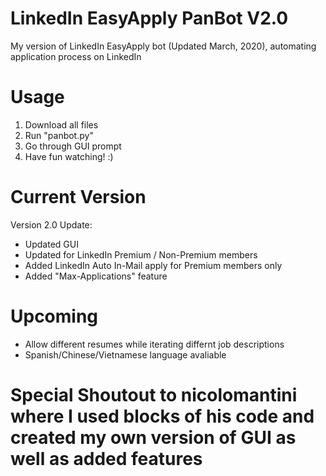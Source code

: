 # LinkedIn EasyApply PanBot V2.0

My version of LinkedIn EasyApply bot (Updated March, 2020), automating application process on LinkedIn

# Usage
  1. Download all files
  2. Run "panbot.py"
  3. Go through GUI prompt 
  4. Have fun watching! :) 
  
# Current Version
Version 2.0 Update:
  - Updated GUI 
  - Updated for LinkedIn Premium / Non-Premium members
  - Added LinkedIn Auto In-Mail apply for Premium members only
  - Added "Max-Applications" feature
  
# Upcoming
  - Allow different resumes while iterating differnt job descriptions
  - Spanish/Chinese/Vietnamese language avaliable 

# Special Shoutout to nicolomantini where I used blocks of his code and created my own version of GUI as well as added features #



